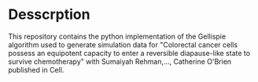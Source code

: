 # Desscrption
This repository contains the python implementation of the Gellispie algorithm used to generate simulation data for "Colorectal cancer cells possess an equipotent 
capacity to enter a reversible diapause-like state to survive chemotherapy" with Sumaiyah Rehman,..., Catherine O'Brien published in Cell.
